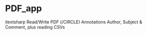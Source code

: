 # PDF_app
itextsharp Read/Write PDF (/CIRCLE) Annotations Author, Subject &amp; Comment, plus reading CSVs
